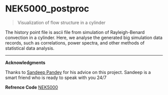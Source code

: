 # NEK5000_postproc
 > Visualization of flow structure in a cylinder

The history point file is ascii file from simulation of Rayleigh-Benard convection in a cylinder. 
Here, we analyse the generated big simulation data records, such as correlations, power spectra, and other methods of statistical data analysis.

---

**Acknowledgments**

Thanks to [Sandeep Pandey](https://github.com/ikespand) for his advice on this project. Sandeep is a smart friend who is ready to speak with you 24/7

**Refrence Code** [NEK5000](https://nek5000.mcs.anl.gov/)
